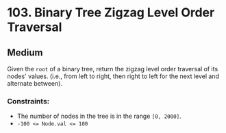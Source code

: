 # 103. Binary Tree Zigzag Level Order Traversal

## Medium

Given the `root` of a binary tree, return the zigzag level order traversal of its nodes' values. (i.e., from left to
right, then right to left for the next level and alternate between).

### Constraints:

- The number of nodes in the tree is in the range `[0, 2000]`.
- `-100 <= Node.val <= 100`

